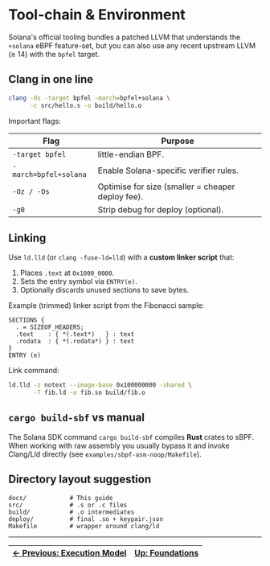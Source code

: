 # Tool-chain & Environment

Solana's official tooling bundles a patched LLVM that understands the
`+solana` eBPF feature-set, but you can also use any recent upstream LLVM
(≥ 14) with the `bpfel` target.

## Clang in one line

```bash
clang -Os -target bpfel -march=bpfel+solana \
      -c src/hello.s -o build/hello.o
```

Important flags:

| Flag | Purpose |
|------|---------|
| `-target bpfel` | little-endian BPF. |
| `-march=bpfel+solana` | Enable Solana-specific verifier rules. |
| `-Oz / -Os` | Optimise for size (smaller = cheaper deploy fee). |
| `-g0` | Strip debug for deploy (optional). |

## Linking

Use `ld.lld` (or `clang -fuse-ld=lld`) with a **custom linker script** that:

1. Places `.text` at `0x1000_0000`.
2. Sets the entry symbol via `ENTRY(e)`.
3. Optionally discards unused sections to save bytes.

Example (trimmed) linker script from the Fibonacci sample:

```ld
SECTIONS {
  . = SIZEOF_HEADERS;
  .text    : { *(.text*)   } : text
  .rodata  : { *(.rodata*) } : text
}
ENTRY (e)
```

Link command:

```bash
ld.lld -z notext --image-base 0x100000000 -shared \
       -T fib.ld -o fib.so build/fib.o
```

## `cargo build-sbf` vs manual

The Solana SDK command `cargo build-sbf` compiles **Rust** crates to sBPF.  When
working with raw assembly you usually bypass it and invoke Clang/Lld directly
(see `examples/sbpf-asm-noop/Makefile`).

## Directory layout suggestion

```
docs/            # This guide
src/             # .s or .c files
build/           # .o intermediates
deploy/          # final .so + keypair.json
Makefile         # wrapper around clang/ld
```

---

| [← Previous: Execution Model](./02_execution_model.md) | [Up: Foundations](./README.md) |
|:------------------------------------------------------|:------------------------------:| 